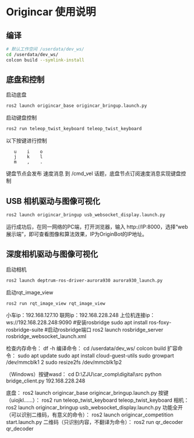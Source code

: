 # Origincar 使用说明

## 编译

```bash
# 默认工作空间 /userdata/dev_ws/
cd /userdata/dev_ws/
colcon build --symlink-install
```

## 底盘和控制

启动底盘
```bash
ros2 launch origincar_base origincar_bringup.launch.py
```

启动键盘控制
```bash
ros2 run teleop_twist_keyboard teleop_twist_keyboard
```
以下按键进行控制
```
   u    i    o
   j    k    l
   m    ,    .
```
键盘节点会发布 速度消息 到 /cmd_vel 话题，底盘节点订阅速度消息实现键盘控制

## USB 相机驱动与图像可视化
```bash
ros2 launch origincar_bringup usb_websocket_display.launch.py
```
运行成功后，在同一网络的PC端，打开浏览器，输入 http://IP:8000，选择“web展示端”，即可查看图像和算法效果，IP为OriginBot的IP地址。

## 深度相机驱动与图像可视化
启动相机

```bash
ros2 launch deptrum-ros-driver-aurora930 aurora930_launch.py

```
启动rqt_image_view
```
ros2 run rqt_image_view rqt_image_view
```

小车ip：192.168.127.10
联网ip：192.168.228.248
上位机连接ip：ws://192.168.228.248:9090
#安装rosbridge
sudo apt install ros-foxy-rosbridge-suite
#启动rosbridge端⼝
ros2 launch rosbridge_server rosbridge_websocket_launch.xml

检查内存命令： df -h
编译命令：
cd /userdata/dev_ws/ 
colcon build
扩容命令：
sudo apt update
sudo apt install cloud-guest-utils
sudo growpart /dev/mmcblk1 2
sudo resize2fs /dev/mmcblk1p2

（Windows）按键wasd：
cd D:\ZJU\car_comp\digital\src
python bridge_client.py 192.168.228.248 

底盘：
ros2 launch origincar_base origincar_bringup.launch.py 
按键（uiojkl……）：
ros2 run teleop_twist_keyboard teleop_twist_keyboard
相机：
ros2 launch origincar_bringup usb_websocket_display.launch.py 
功能全开（可以识别二维码，有意义的命令）：
ros2 launch origincar_competition start.launch.py
二维码（只识别内容，不翻译为命令）：
ros2 run qr_decoder qr_decoder